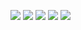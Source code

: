 ![](http://github-profile-summary-cards.vercel.app/api/cards/profile-details?username=RexanWONG&theme=2077)
![](http://github-profile-summary-cards.vercel.app/api/cards/repos-per-language?username=RexanWONG&theme=gotham)
![](http://github-profile-summary-cards.vercel.app/api/cards/most-commit-language?username=RexanWONG&theme=gotham)
![](http://github-profile-summary-cards.vercel.app/api/cards/stats?username=RexanWONG&theme=gotham)
![](http://github-profile-summary-cards.vercel.app/api/cards/productive-time?username=RexanWONG&theme=gotham&utcOffset=8)
